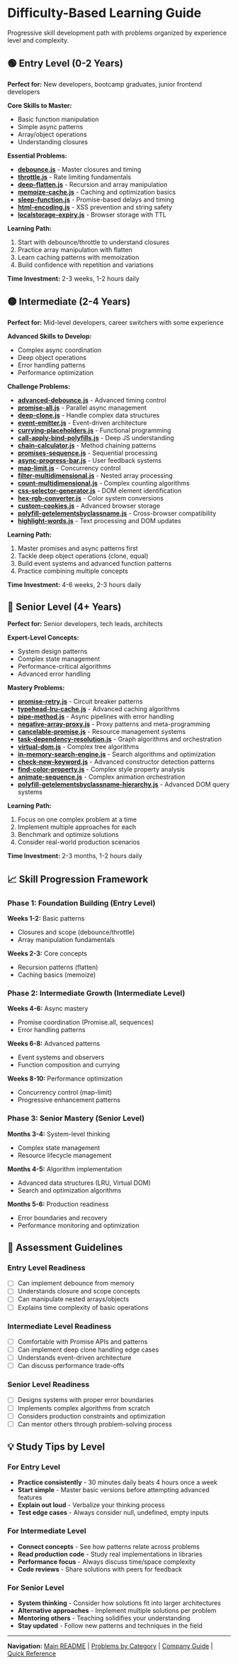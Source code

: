 # Difficulty-Based Learning Guide

Progressive skill development path with problems organized by experience level and complexity.

## 🟢 Entry Level (0-2 Years)

**Perfect for:** New developers, bootcamp graduates, junior frontend developers

**Core Skills to Master:**
- Basic function manipulation
- Simple async patterns  
- Array/object operations
- Understanding closures

**Essential Problems:**
- **[debounce.js](./functions/debounce.js)** - Master closures and timing
- **[throttle.js](./functions/throttle.js)** - Rate limiting fundamentals  
- **[deep-flatten.js](./arrays/deep-flatten.js)** - Recursion and array manipulation
- **[memoize-cache.js](./utilities/memoize-cache.js)** - Caching and optimization basics
- **[sleep-function.js](./utilities/sleep-function.js)** - Promise-based delays and timing
- **[html-encoding.js](./dom-utilities/html-encoding.js)** - XSS prevention and string safety
- **[localstorage-expiry.js](./storage/localstorage-expiry.js)** - Browser storage with TTL

**Learning Path:**
1. Start with debounce/throttle to understand closures
2. Practice array manipulation with flatten
3. Learn caching patterns with memoization
4. Build confidence with repetition and variations

**Time Investment:** 2-3 weeks, 1-2 hours daily

## 🟡 Intermediate (2-4 Years)

**Perfect for:** Mid-level developers, career switchers with some experience

**Advanced Skills to Develop:**
- Complex async coordination
- Deep object operations
- Error handling patterns
- Performance optimization

**Challenge Problems:**
- **[advanced-debounce.js](./functions/advanced-debounce.js)** - Advanced timing control
- **[promise-all.js](./promises/promise-all.js)** - Parallel async management
- **[deep-clone.js](./objects/deep-clone.js)** - Handle complex data structures
- **[event-emitter.js](./data-structures/event-emitter.js)** - Event-driven architecture
- **[currying-placeholders.js](./functions/currying-placeholders.js)** - Functional programming
- **[call-apply-bind-polyfills.js](./polyfills/call-apply-bind-polyfills.js)** - Deep JS understanding
- **[chain-calculator.js](./utilities/chain-calculator.js)** - Method chaining patterns
- **[promises-sequence.js](./async-patterns/promises-sequence.js)** - Sequential processing
- **[async-progress-bar.js](./async-patterns/async-progress-bar.js)** - User feedback systems
- **[map-limit.js](./async-patterns/map-limit.js)** - Concurrency control
- **[filter-multidimensional.js](./utilities/filter-multidimensional.js)** - Nested array processing
- **[count-multidimensional.js](./utilities/count-multidimensional.js)** - Complex counting algorithms
- **[css-selector-generator.js](./dom-utilities/css-selector-generator.js)** - DOM element identification
- **[hex-rgb-converter.js](./utilities/hex-rgb-converter.js)** - Color system conversions
- **[custom-cookies.js](./storage/custom-cookies.js)** - Advanced browser storage
- **[polyfill-getelementsbyclassname.js](./dom-utilities/polyfill-getelementsbyclassname.js)** - Cross-browser compatibility
- **[highlight-words.js](./dom-utilities/highlight-words.js)** - Text processing and DOM updates

**Learning Path:**
1. Master promises and async patterns first
2. Tackle deep object operations (clone, equal)
3. Build event systems and advanced function patterns
4. Practice combining multiple concepts

**Time Investment:** 4-6 weeks, 2-3 hours daily

## 🔴 Senior Level (4+ Years)

**Perfect for:** Senior developers, tech leads, architects

**Expert-Level Concepts:**
- System design patterns
- Complex state management
- Performance-critical algorithms
- Advanced error handling

**Mastery Problems:**
- **[promise-retry.js](./promises/promise-retry.js)** - Circuit breaker patterns
- **[typehead-lru-cache.js](./data-structures/typehead-lru-cache.js)** - Advanced caching algorithms
- **[pipe-method.js](./functions/pipe-method.js)** - Async pipelines with error handling
- **[negative-array-proxy.js](./arrays/negative-array-proxy.js)** - Proxy patterns and meta-programming
- **[cancelable-promise.js](./promises/cancelable-promise.js)** - Resource management systems
- **[task-dependency-resolution.js](./async-patterns/task-dependency-resolution.js)** - Graph algorithms and orchestration
- **[virtual-dom.js](./data-structures/virtual-dom.js)** - Complex tree algorithms
- **[in-memory-search-engine.js](./utilities/in-memory-search-engine.js)** - Search algorithms and optimization
- **[check-new-keyword.js](./utilities/check-new-keyword.js)** - Advanced constructor detection patterns
- **[find-color-property.js](./dom-utilities/find-color-property.js)** - Complex style property analysis
- **[animate-sequence.js](./dom-utilities/animate-sequence.js)** - Complex animation orchestration
- **[polyfill-getelementsbyclassname-hierarchy.js](./dom-utilities/polyfill-getelementsbyclassname-hierarchy.js)** - Advanced DOM query systems

**Learning Path:**
1. Focus on one complex problem at a time
2. Implement multiple approaches for each
3. Benchmark and optimize solutions
4. Consider real-world production scenarios

**Time Investment:** 2-3 months, 1-2 hours daily

## 📈 Skill Progression Framework

### Phase 1: Foundation Building (Entry Level)
**Weeks 1-2:** Basic patterns
- Closures and scope (debounce/throttle)
- Array manipulation fundamentals

**Weeks 2-3:** Core concepts
- Recursion patterns (flatten)
- Caching basics (memoize)

### Phase 2: Intermediate Growth (Intermediate Level)
**Weeks 4-6:** Async mastery
- Promise coordination (Promise.all, sequences)
- Error handling patterns

**Weeks 6-8:** Advanced patterns
- Event systems and observers
- Function composition and currying

**Weeks 8-10:** Performance optimization
- Concurrency control (map-limit)
- Progressive enhancement patterns

### Phase 3: Senior Mastery (Senior Level)
**Months 3-4:** System-level thinking
- Complex state management
- Resource lifecycle management

**Months 4-5:** Algorithm implementation
- Advanced data structures (LRU, Virtual DOM)
- Search and optimization algorithms

**Months 5-6:** Production readiness
- Error boundaries and recovery
- Performance monitoring and optimization

## 🎯 Assessment Guidelines

### Entry Level Readiness
- [ ] Can implement debounce from memory
- [ ] Understands closure and scope concepts
- [ ] Can manipulate nested arrays/objects
- [ ] Explains time complexity of basic operations

### Intermediate Level Readiness
- [ ] Comfortable with Promise APIs and patterns
- [ ] Can implement deep clone handling edge cases
- [ ] Understands event-driven architecture
- [ ] Can discuss performance trade-offs

### Senior Level Readiness  
- [ ] Designs systems with proper error boundaries
- [ ] Implements complex algorithms from scratch
- [ ] Considers production constraints and optimization
- [ ] Can mentor others through problem-solving process

## 💡 Study Tips by Level

### For Entry Level
- **Practice consistently** - 30 minutes daily beats 4 hours once a week
- **Start simple** - Master basic versions before attempting advanced features
- **Explain out loud** - Verbalize your thinking process
- **Test edge cases** - Always consider null, undefined, empty inputs

### For Intermediate Level
- **Connect concepts** - See how patterns relate across problems
- **Read production code** - Study real implementations in libraries
- **Performance focus** - Always discuss time/space complexity
- **Code reviews** - Share solutions with peers for feedback

### For Senior Level
- **System thinking** - Consider how solutions fit into larger architectures
- **Alternative approaches** - Implement multiple solutions per problem
- **Mentoring others** - Teaching solidifies your understanding
- **Stay updated** - Follow new patterns and techniques in the field

---

**Navigation:** [Main README](./README.md) | [Problems by Category](./problems-by-category.md) | [Company Guide](./company-guide.md) | [Quick Reference](./quick-reference.md)